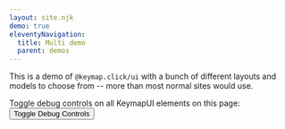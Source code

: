 ```yaml
---
layout: site.njk
demo: true
eleventyNavigation:
  title: Multi demo
  parent: demos
---
```


This is a demo of `@keymap.click/ui` with a bunch of different layouts and models to choose from --
more than most normal sites would use.

Toggle debug controls on all KeymapUI elements on this page:
<button onclick="toggleAllKeymapUiDebug()">Toggle Debug Controls</button>

<div id="app"></div>

<script type="module">
  import {
    KeymapTitleScreenLayout,
    KeymapTitleScreenLayoutManyLayer,
    MicahErgodoxLayout,
  } from "/keymap.click.js";
  const app = document.getElementById("app");
  const keymapUi = document.createElement("keymap-ui");
  const availableKeymaps = [
    KeymapTitleScreenLayout,
    KeymapTitleScreenLayout.model.blankKeymap,
    KeymapTitleScreenLayoutManyLayer,
    KeymapTitleScreenLayoutManyLayer.model.blankKeymap,
    MicahErgodoxLayout,
    MicahErgodoxLayout.model.blankKeymap,
  ];
  keymapUi.setAttribute("id", "keymap-title");
  keymapUi.setAttribute("show-debug", "true");
  keymapUi.setAttribute("query-prefix", "keymap");
  keymapUi.setModelsAndMaps(availableKeymaps);
  keymapUi.setAttribute("keymap-id", "title-screen-map");
  app.appendChild(keymapUi);
</script>
